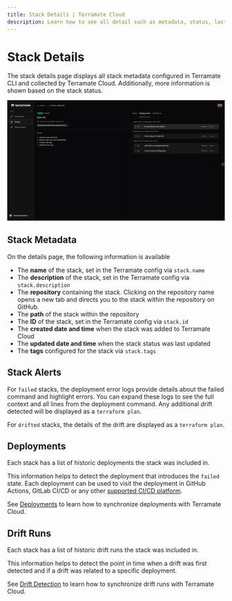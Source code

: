 ```yaml
---
title: Stack Details | Terramate Cloud
description: Learn how to see all detail such as metadata, status, last deployments and resources managed of a stack in Terramate Cloud.
---
```


# Stack Details

The stack details page displays all stack metadata configured in Terramate CLI and collected by Terramate Cloud. Additionally, more information is shown based on the stack status.

![Stack Details](../assets/stack-details.png "Terramate Cloud Stacks Details")

## Stack Metadata

On the details page, the following information is available

- The **name** of the stack, set in the Terramate config via `stack.name`
- The **description** of the stack, set in the Terramate config via `stack.description`
- The **repository** containing the stack. Clicking on the repository name opens a new tab and directs you to the stack within the repository on GitHub.
- The **path** of the stack within the repository
- The **ID** of the stack, set in the Terramate config via `stack.id`
- The **created date and time** when the stack was added to Terramate Cloud
- The **updated date and time** when the stack status was last updated
- The **tags** configured for the stack via `stack.tags`

## Stack Alerts

For `failed` stacks, the deployment error logs provide details about the failed command and highlight errors. You can expand these logs to see the full context and all lines from the deployment command. Any additional drift detected will be displayed as a `terraform plan`.

For `drifted` stacks, the details of the drift are displayed as a `terraform plan`.

## Deployments

Each stack has a list of historic deployments the stack was included in.

This information helps to detect the deployment that introduces the `failed` state. Each deployment can be used to visit the deployment in GitHub Actions, GitLab CI/CD or any other [supported CI/CD platform](../../automation/index.md).

See [Deployments](../deployments/index.md) to learn how to synchronize deployments with Terramate Cloud.

## Drift Runs

Each stack has a list of historic drift runs the stack was included in.

This information helps to detect the point in time when a drift was first detected and if a drift was related to a specific deployment.

See [Drift Detection](../drift/index.md) to learn how to synchronize drift runs with Terramate Cloud.
